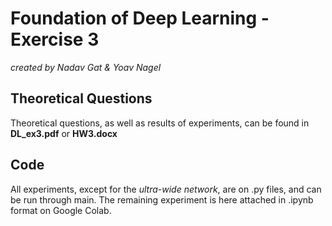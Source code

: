# Foundation of Deep Learning - Exercise 3
*created by Nadav Gat & Yoav Nagel*

## Theoretical Questions
Theoretical questions, as well as results of experiments, can be found in **DL_ex3.pdf** or **HW3.docx**

## Code
All experiments, except for the *ultra-wide network*, are on .py files, and can be run through main.
The remaining experiment is here attached in .ipynb format on Google Colab.
